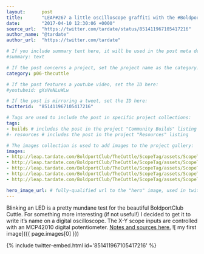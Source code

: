 ```yaml
---
layout:      post
title:       "LEAP#267 a little oscilloscope graffiti with the #BoldportClub Cuttle"
date:        "2017-04-10 12:30:06 +0000"
source_url:  "https://twitter.com/tardate/status/851411967105417216"
author_name: "@tardate"
author_url:  "https://twitter.com/tardate"

# If you include summary text here, it will be used in the post meta description instead of an excerpt from the post body
#summary: text

# If the post concerns a project, set the project name as the category:
category: p06-thecuttle

# If the post features a youtube video, set the ID here:
#youtubeid: gXsVeNLuWLw

# If the post is mirroring a tweet, set the ID here:
twitterid:  "851411967105417216"

# Tags are used to include the post in specific project collections:
tags:
- builds # includes the post in the project "Community Builds" listing
#- resources # includes the post in the project "Resources" listing

# The images collection is used to add images to the project gallery:
images:
- http://leap.tardate.com/BoldportClub/TheCuttle/ScopeTag/assets/ScopeTag_test_run.jpg
- http://leap.tardate.com/BoldportClub/TheCuttle/ScopeTag/assets/ScopeTag_build.jpg
- http://leap.tardate.com/BoldportClub/TheCuttle/ScopeTag/assets/ScopeTag_bb.jpg
- http://leap.tardate.com/BoldportClub/TheCuttle/ScopeTag/assets/ScopeTag_breadboard.jpg
- http://leap.tardate.com/BoldportClub/TheCuttle/ScopeTag/assets/ScopeTag_schematic.jpg

hero_image_url: # fully-qualified url to the "hero" image, used in twitter cards for example
---
```


Blinking an LED is a pretty mundane test for the beautiful BoldportClub Cuttle.
For something more interesting (if not useful!) I decided to get it to write it’s name on a digital oscilloscope.
The X-Y scope inputs are controlled with an MCP42010 digital potentiometer.
[Notes and sources here.](https://github.com/tardate/LittleArduinoProjects/tree/master/BoldportClub/TheCuttle/ScopeTag)
![ my first image]({{ page.images[0] }})

{% include twitter-embed.html id='851411967105417216' %}


